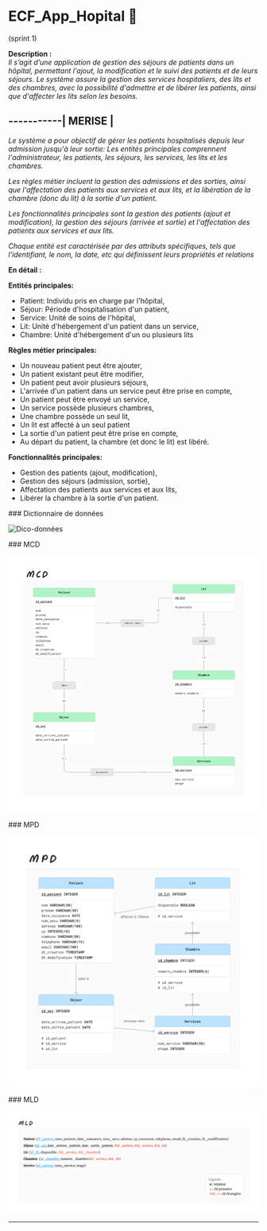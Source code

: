 # **ECF_App_Hopital** 🏥

(sprint 1)

**Description :**\
_Il s’agit d’une application de gestion des séjours de patients dans un hôpital, permettant l'ajout, la modification et le suivi des patients et de leurs séjours. Le système assure la gestion des services hospitaliers, des lits et des chambres, avec la possibilité d'admettre et de libérer les patients, ainsi que d'affecter les lits selon les besoins._

## **-----------| MERISE |**

_Le système a pour objectif de gérer les patients hospitalisés depuis leur admission jusqu'à leur sortie:_
_Les entités principales comprennent l'administrateur, les patients, les séjours, les services, les lits et les chambres._

_Les règles métier incluent la gestion des admissions et des sorties, ainsi que l'affectation des patients aux services et aux lits, et la libération de la chambre (donc du lit) à la sortie d'un patient._

_Les fonctionnalités principales sont la gestion des patients (ajout et modification), la gestion des séjours (arrivée et sortie) et l'affectation des patients aux services et aux lits._

_Chaque entité est caractérisée par des attributs spécifiques, tels que l'identifiant, le nom, la date, etc qui définissent leurs propriétés et relations_

**En détail :**

**Entités principales:**

- Patient: Individu pris en charge par l'hôpital,
- Séjour: Période d'hospitalisation d'un patient,
- Service: Unité de soins de l'hôpital,
- Lit: Unité d'hébergement d'un patient dans un service,
- Chambre: Unité d'hébergement d'un ou plusieurs lits

**Règles métier principales:**

- Un nouveau patient peut être ajouter,
- Un patient existant peut être modifier,
- Un patient peut avoir plusieurs séjours,
- L'arrivée d'un patient dans un service peut être prise en compte,
- Un patient peut être envoyé un service,
- Un service possède plusieurs chambres,
- Une chambre possède un seul lit,
- Un lit est affecté à un seul patient
- La sortie d'un patient peut être prise en compte,
- Au départ du patient, la chambre (et donc le lit) est libéré.

**Fonctionnalités principales:**

- Gestion des patients (ajout, modification),
- Gestion des séjours (admission, sortie),
- Affectation des patients aux services et aux lits,
- Libérer la chambre à la sortie d'un patient.

### Dictionnaire de données

![Dico-données](./MERISE/Dictionnaire_de_données.png)

### MCD

![MCD](./MERISE/MCD.png)

### MPD

![MPD](./MERISE/MPD.png)

### MLD

![MLD](./MERISE/MLD.png)

---
